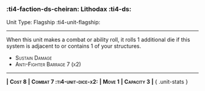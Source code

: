 ### :ti4-faction-ds-cheiran: **Lithodax** :ti4-ds:

Unit Type: Flagship :ti4-unit-flagship:

---

When this unit makes a combat or ability roll, it rolls 1 additional die if this system is adjacent to or contains 1 of your structures.

* <span style="font-variant:small-caps;">Sustain Damage</span> 
* <span style="font-variant:small-caps;">Anti-Fighter Barrage 7 (x2)</span> 

---

__|__ <span style="font-variant:small-caps;white-space: nowrap;">**Cost 8**</span> __|__ <span style="font-variant:small-caps;white-space: nowrap;">**Combat 7 :ti4-unit-dice-x2:**</span> __|__ <span style="font-variant:small-caps;white-space: nowrap;">**Move 1**</span> __|__ <span style="font-variant:small-caps;white-space: nowrap;">**Capacity 3**</span> __|__
{ .unit-stats }
